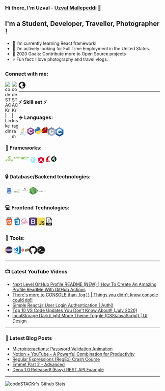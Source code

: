 ### Hi there, I'm Uzval - [Uzval Mallepeddi] 👋

## I'm a Student, Developer, Traveller, Photographer !
- 🔭 I’m currently learning React framework!
- 🎯 I’m actively looking for Full Time Employment in the United States. 
- 🥅 2020 Goals: Contribute more to Open Source projects
- ⚡ Fun fact: I love photography and travel vlogs.

### Connect with me:

[<img align="left" alt="codeSTACKr | LinkedIn" width="22px" src="https://cdn.jsdelivr.net/npm/simple-icons@v3/icons/linkedin.svg" />][linkedin]
[<img align="left" alt="codeSTACKr | Instagram" width="22px" src="https://cdn.jsdelivr.net/npm/simple-icons@v3/icons/instagram.svg" />][instagram]
[<img align="left" alt="codeSTACKr.com" width="22px" src="https://raw.githubusercontent.com/iconic/open-iconic/master/svg/globe.svg" />][website]

<br />

---

### ⚡ Skill set ⚡

### ✈️ Languages:

[<img align="left" alt="Java" width="26px" src="https://raw.githubusercontent.com/Uzval-Mallepeddi/MyFiles/master/java.png" />][java]
[<img align="left" alt="C#" width="26px" src="https://raw.githubusercontent.com/Uzval-Mallepeddi/MyFiles/master/csharp.png" />][c#]
[<img align="left" alt="Python" width="23px" src="https://raw.githubusercontent.com/Uzval-Mallepeddi/MyFiles/master/python.png" />][python]
[<img align="left" alt="Ruby" width="19px" src="https://raw.githubusercontent.com/github/explore/80688e429a7d4ef2fca1e82350fe8e3517d3494d/topics/ruby/ruby.png" />][ruby]
[<img align="left" alt="C" width="26px" src="https://raw.githubusercontent.com/Uzval-Mallepeddi/MyFiles/master/c.png" />][c]
[<img align="left" alt="C++" width="26px" src="https://raw.githubusercontent.com/Uzval-Mallepeddi/MyFiles/master/c++.png" />][c++]

<br />
<br />

### 🚀 Frameworks:

[<img align="left" alt="Spring" width="26px" src="https://raw.githubusercontent.com/Uzval-Mallepeddi/MyFiles/master/spring.png" />][spring]
[<img align="left" alt="Spring MVC" width="26px" src="https://raw.githubusercontent.com/Uzval-Mallepeddi/MyFiles/master/spring-mvc.png" />][spring mvc]
[<img align="left" alt="Spring Boot" width="26px" src="https://raw.githubusercontent.com/Uzval-Mallepeddi/MyFiles/master/spring-boot.png" />][springboot]
[<img align="left" alt="React" width="26px" src="https://raw.githubusercontent.com/github/explore/80688e429a7d4ef2fca1e82350fe8e3517d3494d/topics/react/react.png" />][react]
[<img align="left" alt="Angular" width="26px" src="https://raw.githubusercontent.com/github/explore/80688e429a7d4ef2fca1e82350fe8e3517d3494d/topics/angular/angular.png" />][angular]
[<img align="left" alt="Rails" width="19px" src="https://raw.githubusercontent.com/Uzval-Mallepeddi/MyFiles/master/rails_framework.png" />][rails]
[<img align="left" alt="Django" width="19px" src="https://raw.githubusercontent.com/Uzval-Mallepeddi/MyFiles/master/django.png" />][django]

<br />
<br />

### 🔒 Database/Backend technologies:

[<img align="left" alt="SQL" width="26px" src="https://raw.githubusercontent.com/github/explore/80688e429a7d4ef2fca1e82350fe8e3517d3494d/topics/sql/sql.png" />][sql]
[<img align="left" alt="MySQL" width="26px" src="https://raw.githubusercontent.com/github/explore/80688e429a7d4ef2fca1e82350fe8e3517d3494d/topics/mysql/mysql.png" />][mysql]
[<img align="left" alt="Hibernate" width="26px" src="https://raw.githubusercontent.com/Uzval-Mallepeddi/MyFiles/master/hibernate.png" />][hibernate]
[<img align="left" alt="Node.js" width="26px" src="https://raw.githubusercontent.com/github/explore/80688e429a7d4ef2fca1e82350fe8e3517d3494d/topics/nodejs/nodejs.png" />][nodejs]
[<img align="left" alt="MongoDB" width="26px" src="https://raw.githubusercontent.com/github/explore/80688e429a7d4ef2fca1e82350fe8e3517d3494d/topics/mongodb/mongodb.png" />][mongodb]

<br />
<br />

### 💻  Frontend Technologies:

[<img align="left" alt="HTML5" width="26px" src="https://raw.githubusercontent.com/github/explore/80688e429a7d4ef2fca1e82350fe8e3517d3494d/topics/html/html.png" />][html5]
[<img align="left" alt="CSS3" width="26px" src="https://raw.githubusercontent.com/github/explore/80688e429a7d4ef2fca1e82350fe8e3517d3494d/topics/css/css.png" />][css3]
[<img align="left" alt="Sass" width="26px" src="https://raw.githubusercontent.com/github/explore/80688e429a7d4ef2fca1e82350fe8e3517d3494d/topics/sass/sass.png" />][sass]
[<img align="left" alt="Bootstrap" width="26px" src="https://raw.githubusercontent.com/github/explore/80688e429a7d4ef2fca1e82350fe8e3517d3494d/topics/bootstrap/bootstrap.png" />][bootstrap]
[<img align="left" alt="JavaScript" width="26px" src="https://raw.githubusercontent.com/github/explore/80688e429a7d4ef2fca1e82350fe8e3517d3494d/topics/javascript/javascript.png" />][js]
[<img align="left" alt="JSP" width="26px" src="https://raw.githubusercontent.com/Uzval-Mallepeddi/MyFiles/master/jsp.png" />][java]

<br />
<br />

### 🔧  Tools:

[<img align="left" alt="Eclipse" width="26px" src="https://raw.githubusercontent.com/Uzval-Mallepeddi/MyFiles/master/eclipse.png" />][eclipse]
[<img align="left" alt="Visual Studio Code" width="26px" src="https://raw.githubusercontent.com/github/explore/80688e429a7d4ef2fca1e82350fe8e3517d3494d/topics/visual-studio-code/visual-studio-code.png" />][vscode]
[<img align="left" alt="Git" width="26px" src="https://raw.githubusercontent.com/github/explore/80688e429a7d4ef2fca1e82350fe8e3517d3494d/topics/git/git.png" />][git]
[<img align="left" alt="GitHub" width="26px" src="https://raw.githubusercontent.com/github/explore/78df643247d429f6cc873026c0622819ad797942/topics/github/github.png" />][github]
[<img align="left" alt="Terminal" width="26px" src="https://raw.githubusercontent.com/github/explore/80688e429a7d4ef2fca1e82350fe8e3517d3494d/topics/terminal/terminal.png" />][terminal]

<br />
<br />

---

### 📺 Latest YouTube Videos
<!-- YOUTUBE:START -->
- [Next Level GitHub Profile README (NEW) | How To Create An Amazing Profile ReadMe With GitHub Actions](https://www.youtube.com/watch?v=ECuqb5Tv9qI)
- [There's more to CONSOLE than .log( ) | Things you didn't know console could do!!](https://www.youtube.com/watch?v=_-bHhEGcDiQ)
- [Simple React.js User Login Authentication | Auth0](https://www.youtube.com/watch?v=MqczHS3Z2bc)
- [Top 10 VS Code Updates You Don't Know About!! (July 2020)](https://www.youtube.com/watch?v=WHBQ1szkhtI)
- [localStorage Dark/Light Mode Theme Toggle (CSS/JavaScript) | UI Design](https://www.youtube.com/watch?v=_raOFZAYXD4)
<!-- YOUTUBE:END -->

---

### 📕 Latest Blog Posts
<!-- BLOG-POST-LIST:START -->
- [Microinteractions: Password Validation Animation](https://dev.to/codestackr/microinteractions-password-validation-animation-5629)
- [Notion + YouTube - A Powerful Combination for Productivity](https://dev.to/codestackr/notion-youtube-a-powerful-combination-for-productivity-1def)
- [Regular Expressions (RegEx) Crash Course](https://dev.to/codestackr/regular-expressions-regex-crash-course-248n)
- [Emmet Part 2 - Advanced](https://dev.to/codestackr/emmet-part-2-advanced-4c65)
- [Deno 1.0 Released! (Easy) REST API Example](https://dev.to/codestackr/deno-1-0-released-easy-rest-api-example-2fbl)
<!-- BLOG-POST-LIST:END -->

---

<img align="left" alt="codeSTACKr's Github Stats" src="https://github-readme-stats.vercel.app/api?username=Uzval-Mallepeddi&show_icons=true&hide_border=true" />

[Uzval Mallepeddi]: http://uzvalmallepeddi.pythonanywhere.com/
[website]: http://uzvalmallepeddi.pythonanywhere.com/
[linkedin]: https://www.linkedin.com/in/uzval-mallepeddi/
[instagram]: https://www.instagram.com/uzval_chowdary
[html5]: https://en.wikipedia.org/wiki/HTML5
[css3]: https://en.wikipedia.org/wiki/Cascading_Style_Sheets
[sass]: https://sass-lang.com/
[bootstrap]: https://getbootstrap.com/
[js]: http://www.ecmascript.org/
[java]: https://www.oracle.com/java/
[c]: https://en.wikipedia.org/wiki/C_(programming_language)
[c#]: https://docs.microsoft.com/en-us/dotnet/csharp/
[c++]: https://en.wikipedia.org/wiki/C%2B%2B
[python]: https://www.python.org/
[ruby]: https://www.ruby-lang.org/en/
[spring]: https://spring.io/
[spring mvc]: https://spring.io/guides/gs/serving-web-content/
[springboot]: https://spring.io/guides/gs/spring-boot/
[rails]: https://rubyonrails.org/
[django]: https://www.djangoproject.com/
[angular]: https://angular.io/
[react]: https://reactjs.org/
[sql]: https://www.iso.org/standard/63555.html
[mysql]: https://www.mysql.com/
[hibernate]: https://hibernate.org/
[nodejs]: https://nodejs.org/en/
[mongodb]: https://www.mongodb.com/
[jsp]: https://projects.eclipse.org/projects/ee4j.jsp
[eclipse]: https://www.eclipse.org/
[vscode]: https://code.visualstudio.com/
[git]: https://git-scm.com/
[github]: https://github.com/
[terminal]: https://en.wikipedia.org/wiki/Linux_console
